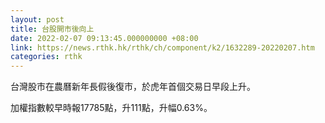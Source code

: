```yaml
---
layout: post
title: 台股開市後向上
date: 2022-02-07 09:13:45.000000000 +08:00
link: https://news.rthk.hk/rthk/ch/component/k2/1632289-20220207.htm
categories: rthk
---
```


台灣股市在農曆新年長假後復市，於虎年首個交易日早段上升。

加權指數較早時報17785點，升111點，升幅0.63%。
